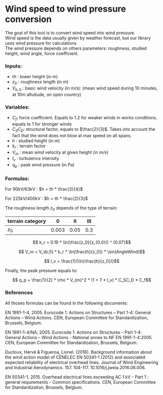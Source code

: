 # Wind speed to wind pressure conversion

The goal of this tool is to convert wind speed into wind pressure.\
Wind speed is the data usually given by weather forecast, but our library uses wind pressure for calculations.\
The wind pressure depends on others parameters: roughness, studied height, wind angle, force coefficient.


### Inputs:

- $th$ : tower height (in m)
- $z_0$ : roughness length (in m)
- $V_{b,0}$ : basic wind velocity (in m/s): (mean wind speed during 10 minutes, at 10m altuitude, on open country)


### Variables:

- $C_f$: force coefficient. Equals to $1.2$ for weaker winds in works conditions, equals to $1$ for stronger winds
- $C_SC_D$: structural factor, equals to $\frac{2}{3}$. Takes into account the fact that the wind does not blow at max speed on all spans.
- $h$  : studied height (in m)
- $k_r$ : terrain factor
- $V_m$ : mean wind velocity at given height (in m/s)
- $I_v$ : turbulence intensity
- $q_p$ : peak wind pressure (in Pa)

### Formulas:

For 90kV/63kV :
$h = th * \frac{3}{4}$

For 225kV/400kV :
$h = th * \frac{2}{3}$


The roughness length $z_0$ depends of the type of terrain:

| terrain category | 0     | II   | III |
| ---------------- | ----- | ---- | --- |
| $z_0$            | 0.003 | 0.05 | 0.3 |

$$ k_r = 0.19 * \ln(\frac{z_0}{z_{0,II}}) ^ {0.07}$$ 

$$ V_m = V_{b,0} * k_r * \ln(\frac{h}{z_0}) * \sin(AngleWind)$$

$$ I_v = \frac{1}{\ln(\frac{h}{z_0})}$$

Finally, the peak pressure equals to:

$$ q_p = \frac{1}{2} * \rho * V_{m}^2 * (1 + 7 * I_v) * C_SC_D * C_f$$


### References

All thoses formulas can be found in the following documents:

EN 1991-1-4, 2005. Eurocode 1: Actions on Structures – Part 1-4: General Actions –
Wind Actions. CEN, European Committee for Standardization, Brussels,
Belgium.

EN 1991-1-4/NA, 2005. Eurocode 1: Actions on Structures – Part 1-4: General Actions –
Wind Actions - National annex to NF EN 1991-1-4:2005. CEN, European Committee for Standardization, Brussels,
Belgium.

Ducloux, Hervé & Figueroa, Lionel. (2016). Background information about the wind action model of CENELEC EN 50341-1 (2012) and associated expected reliability of electrical overhead lines. Journal of Wind Engineering and Industrial Aerodynamics. 157. 104-117. 10.1016/j.jweia.2016.08.006. 

EN 50341-1, 2015. Overhead electrical lines exceeding AC 1 kV - Part 1 : general requirements - Common specifications. CEN, European Committee for Standardization, Brussels,
Belgium.